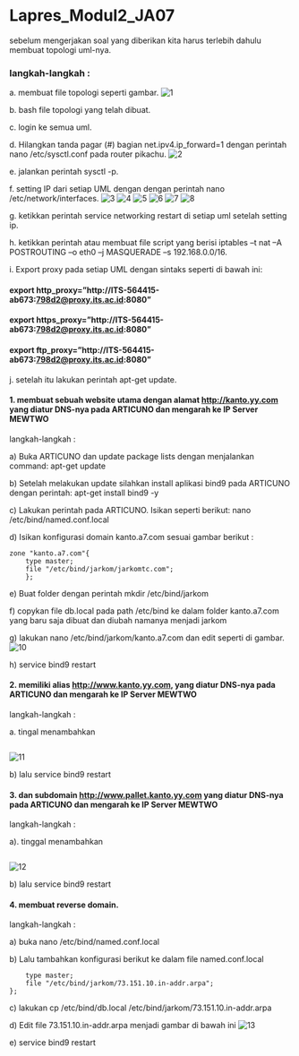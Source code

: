 # Lapres_Modul2_JA07

sebelum mengerjakan soal yang diberikan kita harus terlebih dahulu membuat topologi uml-nya.
### langkah-langkah :
a. membuat file topologi seperti gambar. 
![1](https://user-images.githubusercontent.com/45744801/66715095-50300d00-ede9-11e9-9b8c-0fb5139f9178.PNG)

b. bash file topologi yang telah dibuat.

c. login ke semua uml.

d. Hilangkan tanda pagar (#) bagian net.ipv4.ip_forward=1 dengan perintah nano /etc/sysctl.conf pada router pikachu.
![2](https://user-images.githubusercontent.com/45744801/66715122-b4eb6780-ede9-11e9-82d9-28ffc1d3149b.PNG)

e. jalankan perintah sysctl -p.

f. setting IP dari setiap UML dengan dengan perintah nano /etc/network/interfaces.
![3](https://user-images.githubusercontent.com/45744801/66715181-583c7c80-edea-11e9-8cfe-ed71809194be.PNG)
![4](https://user-images.githubusercontent.com/45744801/66715183-58d51300-edea-11e9-8ac3-1e18abcabf4d.PNG)
![5](https://user-images.githubusercontent.com/45744801/66715184-596da980-edea-11e9-9f6e-4c74a9692435.PNG)
![6](https://user-images.githubusercontent.com/45744801/66715185-5a064000-edea-11e9-8673-ff104f40329b.PNG)
![7](https://user-images.githubusercontent.com/45744801/66715186-5a9ed680-edea-11e9-9a28-b5fe8e7053a4.PNG)
![8](https://user-images.githubusercontent.com/45744801/66715187-5b376d00-edea-11e9-9d6a-fc47b30e4566.PNG)

g. ketikkan perintah service networking restart di setiap uml setelah setting ip.

h. ketikkan perintah atau membuat file script yang berisi iptables –t nat –A POSTROUTING –o eth0 –j MASQUERADE –s 192.168.0.0/16.

i. Export proxy pada setiap UML dengan sintaks seperti di bawah ini:

#### export http_proxy=”http://ITS-564415-ab673:798d2@proxy.its.ac.id:8080”
#### export https_proxy=”http://ITS-564415-ab673:798d2@proxy.its.ac.id:8080”
#### export ftp_proxy=”http://ITS-564415-ab673:798d2@proxy.its.ac.id:8080”

j. setelah itu lakukan perintah apt-get update.

#### 1. membuat sebuah website utama dengan alamat http://kanto.yy.com yang diatur DNS-nya pada ARTICUNO dan mengarah ke IP Server MEWTWO
langkah-langkah :

a) Buka ARTICUNO dan update package lists dengan menjalankan command: apt-get update

b) Setelah melakukan update silahkan install aplikasi bind9 pada ARTICUNO dengan perintah: apt-get install bind9 -y

c) Lakukan perintah pada ARTICUNO. Isikan seperti berikut: nano /etc/bind/named.conf.local

d) Isikan konfigurasi domain kanto.a7.com sesuai gambar berikut :
```
zone "kanto.a7.com"{
	type master;
	file "/etc/bind/jarkom/jarkomtc.com";
	};
 ```
e) Buat folder dengan perintah mkdir /etc/bind/jarkom

f) copykan file db.local pada path /etc/bind ke dalam folder kanto.a7.com yang baru saja dibuat dan diubah namanya menjadi jarkom

g) lakukan nano /etc/bind/jarkom/kanto.a7.com dan edit seperti di gambar.
![10](https://user-images.githubusercontent.com/45744801/66715382-e31e7680-edec-11e9-8445-c2961e72e313.PNG)

h) service bind9 restart

#### 2. memiliki alias http://www.kanto.yy.com, yang diatur DNS-nya pada ARTICUNO dan mengarah ke IP Server MEWTWO
langkah-langkah :

a. tingal menambahkan 
```www	IN CNAME kanto.a7.com
```
![11](https://user-images.githubusercontent.com/45744801/66715479-00a01000-edee-11e9-9a88-35fd1f3f2f0d.PNG)

b) lalu service bind9 restart
#### 3. dan subdomain http://www.pallet.kanto.yy.com yang diatur DNS-nya pada ARTICUNO dan mengarah ke IP Server MEWTWO
langkah-langkah :

a). tinggal menambahkan
```www.pallet IN A 10.151.73.67
```
![12](https://user-images.githubusercontent.com/45744801/66715480-00a01000-edee-11e9-8e00-c38692669c75.PNG)

b) lalu service bind9 restart

#### 4. membuat reverse domain.
langkah-langkah :

a) buka nano /etc/bind/named.conf.local

b) Lalu tambahkan konfigurasi berikut ke dalam file named.conf.local
```zone "73.151.10.in-addr.arpa" {
    type master;
    file "/etc/bind/jarkom/73.151.10.in-addr.arpa";
};
```
c) lakukan cp /etc/bind/db.local /etc/bind/jarkom/73.151.10.in-addr.arpa

d) Edit file 73.151.10.in-addr.arpa menjadi gambar di bawah ini
![13](https://user-images.githubusercontent.com/45744801/66715595-5e812780-edef-11e9-830a-6b219e7aa5e4.PNG)

e) service bind9 restart
